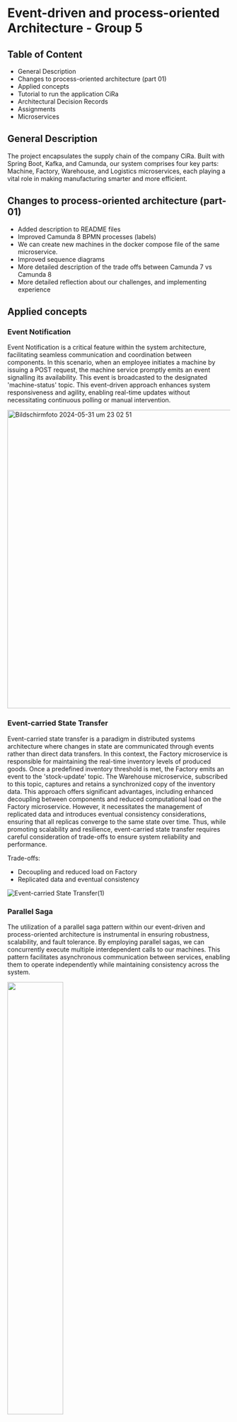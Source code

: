 # Event-driven and process-oriented Architecture - Group 5

## Table of Content
* General Description
* Changes to process-oriented architecture (part 01)
* Applied concepts
* Tutorial to run the application CiRa
* Architectural Decision Records
* Assignments
* Microservices

## General Description

The project encapsulates the supply chain of the company CiRa. Built with Spring Boot, Kafka, and
Camunda, our system comprises four key parts: Machine, Factory, Warehouse, and Logistics
microservices, each playing a vital role in making manufacturing smarter and more efficient.

## Changes to process-oriented architecture (part-01)

* Added description to README files
* Improved Camunda 8 BPMN processes (labels)
* We can create new machines in the docker compose file of the same microservice.
* Improved sequence diagrams
* More detailed description of the trade offs between Camunda 7 vs Camunda 8 
* More detailed reflection about our challenges, and implementing experience

## Applied concepts

### Event Notification

Event Notification is a critical feature within the system architecture, facilitating seamless
communication and coordination between components. In this scenario, when an employee
initiates a machine by issuing a POST request, the machine service promptly emits an event
signalling its availability. This event is broadcasted to the designated 'machine-status' topic.
This event-driven approach enhances system responsiveness and agility, enabling real-time updates
without necessitating continuous polling or manual intervention.

<img width="673" alt="Bildschirmfoto 2024-05-31 um 23 02 51" src="https://github.com/nikokelx/event-driven_and_process-oriented-architecture_group-5/assets/95875428/9322ca73-a9a3-4425-b3b6-f0cc41b65ab8">

### Event-carried State Transfer

Event-carried state transfer is a paradigm in distributed systems architecture where changes in state
are communicated through events rather than direct data transfers. In this context, the Factory
microservice is responsible for maintaining the real-time inventory levels of produced goods. Once
a predefined inventory threshold is met, the Factory emits an event to the 'stock-update' topic. The
Warehouse microservice, subscribed to this topic, captures and retains a synchronized copy of the
inventory data.
This approach offers significant advantages, including enhanced decoupling between components
and reduced computational load on the Factory microservice. However, it necessitates the
management of replicated data and introduces eventual consistency considerations, ensuring that
all replicas converge to the same state over time. Thus, while promoting scalability and resilience,
event-carried state transfer requires careful consideration of trade-offs to ensure system reliability
and performance.

Trade-offs:
* Decoupling and reduced load on Factory
* Replicated data and eventual consistency

![Event-carried State Transfer(1)](https://github.com/nikokelx/event-driven_and_process-oriented-architecture_group-5/assets/95875428/73cb995a-6627-4a6c-b568-f5fed1a59f8e)

### Parallel Saga

The utilization of a parallel saga pattern within our event-driven and process-oriented architecture
is instrumental in ensuring robustness, scalability, and fault tolerance. By employing parallel sagas,
we can concurrently execute multiple interdependent calls to our machines. This pattern facilitates
asynchronous communication between services, enabling them to operate independently while
maintaining consistency across the system.

<img src="https://github.com/nikokelx/event-driven_and_process-oriented-architecture_group-5/assets/95875428/7bf49bef-03ac-4d63-8320-8311679d82ba" width="50%"> 

### Anthology Saga

The integration of the Anthology Saga pattern brings substantial advantages in managing complex
workflows with multiple related processes. By adopting the Anthology Saga, we can orchestrate
cohesive sequences of events across various services, ensuring consistency and reliability
throughout. This pattern allows us to group related sagas under a common overarching saga,
facilitating better organization and coordination of business processes. With the Anthology Saga,
we can handle intricate scenarios with ease, as it provides a structured approach to managing
dependencies and interactions between different saga instances. We use this pattern for our
“Supply Chain” process.

<img src="https://github.com/nikokelx/event-driven_and_process-oriented-architecture_group-5/assets/95875428/a978ae3c-2964-4966-8033-7a5663347101" width="50%"> 

### Stateful Resilience Pattern - Human Intervention

In the Human Intervention pattern the system is designed to gracefully handle exceptional situations
by involving human intervention when necessary. When a critical error occurs that cannot be
resolved automatically or through traditional retry mechanisms, the system leads to human
operators for manual resolution. This pattern ensures that complex or ambiguous errors can be
addressed by human expertise, maintaining the integrity and reliability of the system. In our system
this pattern is used to make a decision about a further transfer in case of a transfer truck accident.

<img width="1142" alt="Bildschirmfoto 2024-05-31 um 23 01 52" src="https://github.com/nikokelx/event-driven_and_process-oriented-architecture_group-5/assets/95875428/d37a5ffe-b912-47e7-8d25-e649c312135c">

### Stateful Resilience Pattern - Stateful retry

In the Stateful Retry pattern within event-driven architecture, resilience is achieved by implementing
a stateful mechanism for retrying failed service tasks. Specifically, each service task is retried up to
three times upon encountering a failure. This approach aims to improve the robustness and fault
tolerance of the system by allowing failed tasks to be automatically retried.

<img width="396" alt="Bildschirmfoto 2024-05-31 um 23 00 10" src="https://github.com/nikokelx/event-driven_and_process-oriented-architecture_group-5/assets/95875428/d1b257a8-7734-4376-a308-31f96ad49e17">

### Outbox pattern

We implemented the Outbox pattern. Here, the Factory microservice listens for new machine fill levels. In the same transaction, the microservice saves the machine fill level in the database and adds a new entry to the end of the Outbox. Finally, a message relay reads the entry and sends the information further.

<img width="685" alt="Bildschirmfoto 2024-05-31 um 23 00 59" src="https://github.com/nikokelx/event-driven_and_process-oriented-architecture_group-5/assets/95875428/c4d0bacb-08e5-4fb0-8b61-86f9a6d8172c">

### Event Processor - Topology

The Machine microservice streams three different variables, each with a generated timestamp. The microservice event processor listens to the KStream "stream-machine-fill-level," "stream-machine-production," and "stream-machine-temperature". Finally, the event processor streams a joinedStream to the topic "machine-stream". The microservice Factory is listen to the kstream.

#### Event Processor - Example of a Kafka Stream Consumer

We implemented a Json Serializer, Deserializer, and a Serdes. Therefore, we can consume specific events. 

<img width="1064" alt="grafik" src="https://github.com/nikokelx/event-driven_and_process-oriented-architecture_group-5/assets/95875428/e9ca8a8d-1fbd-41c8-96dc-a7b17e136219">

#### Event Processor - Router (Map)

In the KStream MachineFillLevel, we implemented a router (map) to split events into separate branches. The reason for this is that we can respond differently to various values. A low machine fill level does not have high priority as a high machine fill level. We split the stream into three branches: "low-machine-fill-level", "medium-machine-fill-level", "high-machine-fill-level".

<img width="1064" alt="grafik" src="https://github.com/nikokelx/event-driven_and_process-oriented-architecture_group-5/assets/95875428/1073a31a-6287-4436-9532-d528292b3503">

#### Event Processor - Filter

For the KStream MachineTemperature, we implemented a simple filter to ignore values below a certain threshold. Temperature values are only important in the upper range.

<img width="1064" alt="Bildschirmfoto 2024-06-01 um 07 43 40" src="https://github.com/nikokelx/event-driven_and_process-oriented-architecture_group-5/assets/95875428/f0dab00f-7128-4d2d-b367-66aa88e001bf">

#### Event Processor - Tumbling Window

For the KStream "stream-machine-production," we implemented a tumbling window of 60 seconds with a grace period of 5 seconds.

<img width="1064" alt="Bildschirmfoto 2024-05-31 um 23 08 14" src="https://github.com/nikokelx/event-driven_and_process-oriented-architecture_group-5/assets/95875428/727e0d10-93dc-4c65-b3dc-cf3e0bbc6226">

#### Event Processor - KTable, Aggregate, and Suppress

Next, we added a KTable to our topology. In the stream "stream-machine-production," we want to count the number of received production events. First, we group the stream by key. The reason for this is that multiple machines can send their production data. Then, we use the previously mentioned tumbling window. We count and store the KeyValue pair under the key "machine-production-counts." Finally, we configure a suppression to emit only the "final results" from the window.

<img width="1064" alt="Bildschirmfoto 2024-05-31 um 23 08 33" src="https://github.com/nikokelx/event-driven_and_process-oriented-architecture_group-5/assets/95875428/b3bcd159-d31f-4ce6-84b6-27f18d630f61">

#### Event Processor - Remap

After successfully creating the KTable, we map new KeyValue pairs to a stream, using the time window as keys and the data from the KTable as values.

<img width="1064" alt="Bildschirmfoto 2024-05-31 um 23 09 45" src="https://github.com/nikokelx/event-driven_and_process-oriented-architecture_group-5/assets/95875428/5f2b62b7-cd70-4c56-b991-aed2dd4ba72d">

#### Event Processor - Time Extractor

We decided to create the timestamp in the Machine microservice. This is intended to provide higher accuracy and directly mark the data when reading it out. To achieve this, we had to program a time extractor in the microservice event processor.

<img width="1064" alt="Bildschirmfoto 2024-05-31 um 23 10 37" src="https://github.com/nikokelx/event-driven_and_process-oriented-architecture_group-5/assets/95875428/be5b6090-f633-40ca-9557-d7d47d8a2a26">

#### Event Processor - For Each

For debugging purposes, we implemented several for-each loops to print the current state of the stream.

<img width="1064" alt="Bildschirmfoto 2024-05-31 um 23 09 57" src="https://github.com/nikokelx/event-driven_and_process-oriented-architecture_group-5/assets/95875428/c758dc92-0e01-48de-a7d3-42f8b049370f">

#### Event Processor - Join MachineTemperature & MachineProduction

In the end, we join the KStream MachineTemperature and MachineProduction. Therefore, we create a join window with a time difference of 60 seconds and a grace period of 10 seconds.

<img width="1064" alt="Bildschirmfoto 2024-06-01 um 07 50 45" src="https://github.com/nikokelx/event-driven_and_process-oriented-architecture_group-5/assets/95875428/c90e5d39-5b27-45ea-834d-283af50d56d2">

## Tutorial to run the application CiRa
1. Go to the path /project/.

2. Execute the command for process-oriented architecture (a)
```
docker-compose up --build
```

2. Execute the command for event-driven architecture (b)
```
docker-compose -f docker-compose-kstreams.yml up --build
```

3a. Run the process on Camunda 8

OR

3b. Start Kafka Streams
```
POST Request to Machine X && POST Request start production line stream
```

### Note: Please do not run it simultaneously. Either run step 3 or step 4. Afterwards, restart the application.

## Architectural Decision Records
* [Architecture/Decisions](doc/architecture/decisions)

## Assignments
* [Assignment 01](assignments/assignment-1)
* [Assignment 02](assignments/assignment-2)
* [Assignment 03](assignments/assignment-3)
* [Assignment 04](assignments/assignment-4)
* [Assignment 06](assignments/assignment-6)
* [Assignment 09](assignments/assignment-9)

## Microservices
* [Factory](project/factory)
* [Warehouse](project/warehouse)
* [Logistics](project/logistics)
* [Machines](project/machines)
